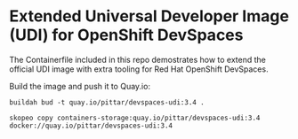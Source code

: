 # Extended Universal Developer Image (UDI) for OpenShift DevSpaces

The Containerfile included in this repo demostrates how to extend the official UDI image with extra tooling for Red Hat OpenShift DevSpaces.


Build the image and push it to Quay.io:

```
buildah bud -t quay.io/pittar/devspaces-udi:3.4 .

skopeo copy containers-storage:quay.io/pittar/devspaces-udi:3.4 docker://quay.io/pittar/devspaces-udi:3.4
```
